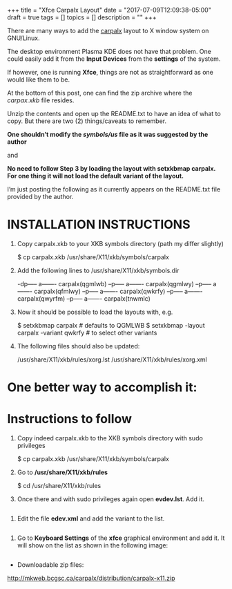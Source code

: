 +++
title = "Xfce Carpalx Layout"
date = "2017-07-09T12:09:38-05:00"
draft = true
tags = []
topics = []
description = ""
+++
<p>There are many ways to add the <a href="http://mkweb.bcgsc.ca/carpalx/" target="_blank">carpalx</a> layout to X window system on GNU/Linux.</p>

<p>The desktop environment Plasma KDE does not have that problem. One could easily add it from the <strong>Input Devices</strong> from the <strong>settings</strong> of the system.</p>

<p>If however, one is running <strong>Xfce</strong>, things are not as straightforward as one would like them to be.</p>

<p>At the bottom of this post, one can find the zip archive where the <em>carpax.xkb</em> file resides.</p>

<p>Unzip the contents and open up the README.txt to have an idea of what to copy. But there are two (2) things/caveats to remember.</p>

<p><strong>One shouldn’t modify the <em>symbols/us</em> file as it was suggested by the author</strong></p>

<p>and</p>

<p><strong>No need to follow Step 3 by loading the layout with setxkbmap carpalx. For one thing it will not load the default variant of the layout.</strong></p>

<p>I’m just posting the following as it currently appears on the README.txt file provided by the author.</p>

<h1 id="installation-instructions">INSTALLATION INSTRUCTIONS</h1>

<ol>
<li><p>Copy carpalx.xkb to your XKB symbols directory (path my differ slightly)</p>

<p>$ cp carpalx.xkb /usr/share/X11/xkb/symbols/carpalx</p></li>

<li><p>Add the following lines to /usr/share/X11/xkb/symbols.dir</p>

<p>-dp—– a——- carpalx(qgmlwb)
–p—– a——- carpalx(qgmlwy)
–p—– a——- carpalx(qfmlwy)
–p—– a——- carpalx(qwkrfy)
–p—– a——- carpalx(qwyrfm)
–p—– a——- carpalx(tnwmlc)</p></li>

<li><p>Now it should be possible to load the layouts with, e.g.</p>

<p>$ setxkbmap carpalx                            # defaults to QGMLWB
$ setxkbmap -layout carpalx -variant qwkrfy    # to select other variants</p></li>

<li><p>The following files should also be updated:</p>

<p>/usr/share/X11/xkb/rules/xorg.lst
/usr/share/X11/xkb/rules/xorg.xml</p></li>
</ol>

<h1 id="one-better-way-to-accomplish-it">One better way to accomplish it:</h1>

<h1 id="instructions-to-follow">Instructions to follow</h1>

<ol>
<li><p>Copy indeed carpalx.xkb to the XKB symbols directory with sudo privileges</p>

<p>$ cp carpalx.xkb /usr/share/X11/xkb/symbols/carpalx</p></li>

<li><p>Go to <strong>/usr/share/X11/xkb/rules</strong></p>

<p>$ cd /usr/share/X11/xkb/rules</p></li>

<li><p>Once there and with sudo privileges again open <strong>evdev.lst</strong>. Add it.</p></li>
</ol>

<p><img src="/images/edit-evdevlst.png" alt=""></p>

<ol>
<li>Edit the file <strong>edev.xml</strong> and add the variant to the list.</li>
</ol>

<p><img src="/images/edit-evdevxml.png" alt=""></p>

<ol>
<li>Go to <strong>Keyboard Settings</strong> of the <strong>xfce</strong> graphical environment and add it. It will show on the list as shown in the following image:</li>
</ol>

<p><img src="/images/xfce carpalx layout · blog del tecnólogo_files/add-carpalx.png" alt=""></p>

<ul>
<li>Downloadable zip files:</li>
</ul>

<p><a href="http://mkweb.bcgsc.ca/carpalx/distribution/carpalx-x11.zip">http://mkweb.bcgsc.ca/carpalx/distribution/carpalx-x11.zip</a></p>
